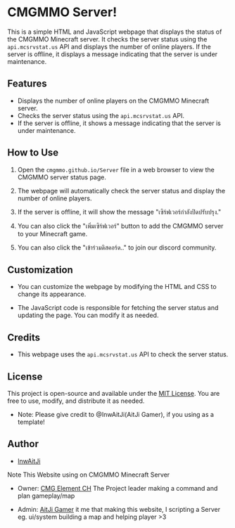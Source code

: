 # CMGMMO Server!

This is a simple HTML and JavaScript webpage that displays the status of the CMGMMO Minecraft server. It checks the server status using the `api.mcsrvstat.us` API and displays the number of online players. If the server is offline, it displays a message indicating that the server is under maintenance.

## Features

- Displays the number of online players on the CMGMMO Minecraft server.
- Checks the server status using the `api.mcsrvstat.us` API.
- If the server is offline, it shows a message indicating that the server is under maintenance.

## How to Use

1. Open the `cmgmmo.github.io/Server` file in a web browser to view the CMGMMO server status page.

2. The webpage will automatically check the server status and display the number of online players.

3. If the server is offline, it will show the message "เซิร์ฟเวอร์กำลังปิดปรับปรุง."

4. You can also click the "เพิ่มเซิร์ฟเวอร์" button to add the CMGMMO server to your Minecraft game.

5. You can also click the "เข้าร่วมดิสคอร์ด.." to join our discord community.

## Customization

- You can customize the webpage by modifying the HTML and CSS to change its appearance.

- The JavaScript code is responsible for fetching the server status and updating the page. You can modify it as needed.

## Credits

- This webpage uses the `api.mcsrvstat.us` API to check the server status.

## License

This project is open-source and available under the [MIT License](LICENSE). You are free to use, modify, and distribute it as needed.

* Note: Please give credit to @InwAitJi(AitJi Gamer), if you using as a template!

## Author

- [lnwAitJi](https://github.com/lnwAitJi)

Note This Website using on CMGMMO Minecraft Server

- Owner: [CMG Element CH](https://youtube.com/@cmgelementch1197?si=nofz-Xeub0Ear5Tg)
The Project leader making a command and plan gameplay/map

- Admin: [AitJi Gamer](https://youtube.com/@InwAitJi?si=tBV9xijFG65U8LqI)
it me that making this website, I scripting a Server eg. ui/system building a map and helping player >3
